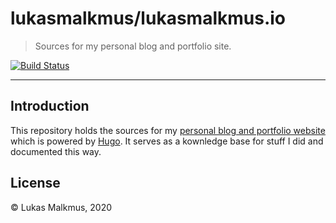 # lukasmalkmus/lukasmalkmus.io

> Sources for my personal blog and portfolio site.

[![Build Status][build_badge]][build]

---

## Introduction

This repository holds the sources for my [personal blog and portfolio website]
which is powered by [Hugo]. It serves as a kownledge base for stuff I did and
documented this way.

## License

© Lukas Malkmus, 2020

<!-- Links -->
[Hugo]: https://gohugo.io/
[personal blog and portfolio website]: https://lukasmalkmus.io/

<!-- Badges -->
[build]: https://app.netlify.com/sites/lukasmalkmus/deploys
[build_badge]: https://api.netlify.com/api/v1/badges/57a5166a-45e1-4dea-91bd-2c3311b5c891/deploy-status

